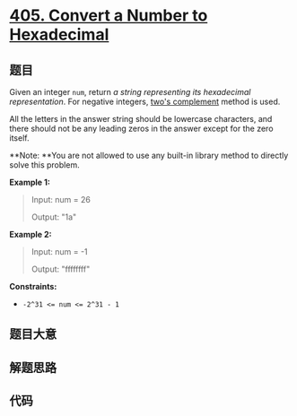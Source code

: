 # [405. Convert a Number to Hexadecimal](https://leetcode.com/problems/convert-a-number-to-hexadecimal/)

## 题目

Given an integer `num`, return _a string representing its hexadecimal
representation_. For negative integers, [two's
complement](https://en.wikipedia.org/wiki/Two%27s_complement) method is used.

All the letters in the answer string should be lowercase characters, and there
should not be any leading zeros in the answer except for the zero itself.

**Note: **You are not allowed to use any built-in library method to directly
solve this problem.

**Example 1:**

> Input: num = 26
>
> Output: "1a"

**Example 2:**

> Input: num = -1
>
> Output: "ffffffff"

**Constraints:**

- `-2^31 <= num <= 2^31 - 1`

## 题目大意

## 解题思路

## 代码

```javascript

```
